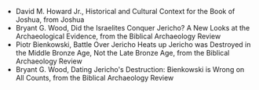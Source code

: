 ---
---

- David M. Howard Jr., Historical and Cultural Context for the Book of Joshua, from Joshua
- Bryant G. Wood, Did the Israelites Conquer Jericho? A New Looks at the Archaeological Evidence, from the Biblical Archaeology Review
- Piotr Bienkowski, Battle Over Jericho Heats up Jericho was Destroyed in the Middle Bronze Age, Not the Late Bronze Age, from the Biblical Archaeology Review
- Bryant G. Wood, Dating Jericho's Destruction: Bienkowski is Wrong on All Counts, from the Biblical Archaeology Review

